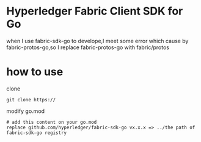 # Hyperledger Fabric Client SDK for Go

when I use fabric-sdk-go to develope,I meet some error which cause by fabric-protos-go,so I replace fabric-protos-go with fabric/protos

# how to use 

clone 
```
git clone https://
```

modify go.mod

```
# add this content on your go.mod
replace github.com/hyperledger/fabric-sdk-go vx.x.x => ../the path of fabric-sdk-go registry

```
